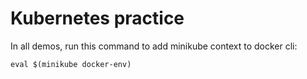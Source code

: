 # Kubernetes practice

In all demos, run this command to add minikube context to docker cli:

```
eval $(minikube docker-env)
```